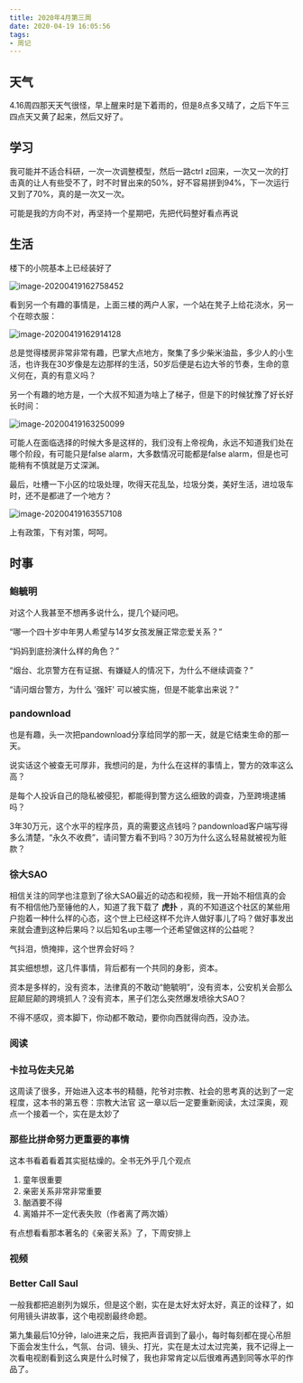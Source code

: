 ```yaml
---
title: 2020年4月第三周
date: 2020-04-19 16:05:56
tags:
- 周记
---
```


## 天气

4.16周四那天天气很怪，早上醒来时是下着雨的，但是8点多又晴了，之后下午三四点天又黄了起来，然后又好了。



## 学习

我可能并不适合科研，一次一次调整模型，然后一路ctrl z回来，一次又一次的打击真的让人有些受不了，时不时冒出来的50%，好不容易拼到94%，下一次运行又到了70%，真的是一次又一次。

可能是我的方向不对，再坚持一个星期吧，先把代码整好看点再说



## 生活

楼下的小院基本上已经装好了

![image-20200419162758452](https://i.loli.net/2020/04/19/4v8wmAQ2Wf3CHM9.png)

看到另一个有趣的事情是，上面三楼的两户人家，一个站在凳子上给花浇水，另一个在晾衣服：

![image-20200419162914128](https://i.loli.net/2020/04/19/4amvJud9cODqnQZ.png)

总是觉得楼房非常非常有趣，巴掌大点地方，聚集了多少柴米油盐，多少人的小生活，也许我在30岁像是左边那样的生活，50岁后便是右边大爷的节奏，生命的意义何在，真的有意义吗？

另一个有趣的地方是，一个大叔不知道为啥上了梯子，但是下的时候犹豫了好长好长时间：

![image-20200419163250099](https://i.loli.net/2020/04/19/7zncSW483Qm2ojF.png)

可能人在面临选择的时候大多是这样的，我们没有上帝视角，永远不知道我们处在哪个阶段，有可能只是false alarm，大多数情况可能都是false alarm，但是也可能稍有不慎就是万丈深渊。

最后，吐槽一下小区的垃圾处理，吹得天花乱坠，垃圾分类，美好生活，进垃圾车时，还不是都进了一个地方？

![image-20200419163557108](https://i.loli.net/2020/04/19/HuPZtbQVsXwAFor.png)

上有政策，下有对策，呵呵。

## 时事

### 鲍毓明

对这个人我甚至不想再多说什么，提几个疑问吧。

“哪一个四十岁中年男人希望与14岁女孩发展正常恋爱关系？”

“妈妈到底扮演什么样的角色？”

“烟台、北京警方在有证据、有嫌疑人的情况下，为什么不继续调查？”

“请问烟台警方，为什么 '强奸' 可以被实施，但是不能拿出来说？” 

### pandownload

也是有趣，头一次把pandownload分享给同学的那一天，就是它结束生命的那一天。

说实话这个被查无可厚非，我想问的是，为什么在这样的事情上，警方的效率这么高？

是每个人投诉自己的隐私被侵犯，都能得到警方这么细致的调查，乃至跨境逮捕吗？

3年30万元，这个水平的程序员，真的需要这点钱吗？pandownload客户端写得多么清楚，“永久不收费”，请问警方看不到吗？30万为什么这么轻易就被视为赃款？

### 徐大SAO

相信关注的同学也注意到了徐大SAO最近的动态和视频，我一开始不相信真的会有不相信他乃至锤他的人，知道了我下载了 **虎扑** ，真的不知道这个社区的某些用户抱着一种什么样的心态，这个世上已经这样不允许人做好事儿了吗？做好事发出来就会遭到这种后果吗？以后知名up主哪一个还希望做这样的公益呢？

气抖泪，愤掩摔，这个世界会好吗？

其实细想想，这几件事情，背后都有一个共同的身影，资本。

资本是多样的，没有资本，法律真的不敢动“鲍毓明”，没有资本，公安机关会那么屁颠屁颠的跨境抓人？没有资本，黑子们怎么突然爆发喷徐大SAO？

不得不感叹，资本脚下，你动都不敢动，要你向西就得向西，没办法。



### 阅读

### 卡拉马佐夫兄弟

这周读了很多，开始进入这本书的精髓，陀爷对宗教、社会的思考真的达到了一定程度，这本书的第五卷：宗教大法官 这一章以后一定要重新阅读，太过深奥，观点一个接着一个，实在是太妙了

### 那些比拼命努力更重要的事情

这本书看着看着其实挺枯燥的。全书无外乎几个观点

1. 童年很重要
2. 亲密关系非常非常重要
3. 酗酒要不得
4. 离婚并不一定代表失败（作者离了两次婚）

有点想看看那本著名的《亲密关系》了，下周安排上

### 视频

### Better Call Saul

一般我都把追剧列为娱乐，但是这个剧，实在是太好太好太好，真正的诠释了，如何用镜头讲故事，这个电视剧最终命题。

第九集最后10分钟，lalo进来之后，我把声音调到了最小，每时每刻都在提心吊胆下面会发生什么，气氛、台词、镜头、打光，实在是太过太过完美，我不记得上一次看电视剧看到这么爽是什么时候了，我也非常肯定以后很难再遇到同等水平的作品了。

